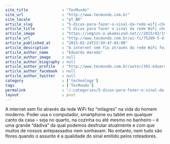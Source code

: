 ```yaml
---
site_title               : "TecMundo"
site_url                 : "http://www.tecmundo.com.br"
site_locale              : "pt_BR"
article_slug             : "5-dicas-para-fazer-o-sinal-da-rede-wifi-chegar-a-todos-os-cantos-da-casa"
article_title            : "5 dicas para fazer o sinal da rede WiFi chegar a todos os cantos da casa"
article_image            : "https://imgnzn-a.akamaized.net///2015/02/19/19130813871576-t1200x480.jpg"
article_url              : "http://www.tecmundo.com.br/wi-fi/75209-5-dicas-fazer-sinal-rede-wifi-chegar-cantos-da-casa.htm"
article_published_at     : "2015-02-24T23:59:47-03:00"
article_description      : "A internet sem fio através da rede WiFi fez “milagres” na vida do homem moderno. Poder usa o computador, smartphone ou tablet em qualquer canto da casa – seja no quarto, na cozinha ou até mesmo no banheiro – é uma grande “dádiva” da qual podemos desfrutar atualmente e com que muitos de nossos antepassados nem sonhavam. No entanto, nem tudo são flores quando o assunto é a qualidade do sinal emitido pelos roteadores."
article_author_name      : "Eduardo Harada"
article_author_image     : null
article_author_biography : null
article_author_profile   : "http://www.tecmundo.com.br/autor/391-eduardo-harada/"
article_author_facebook  : null
article_author_twitter   : null
category                 : ['technology']
tags                     : ['TecMundo']
permalink                : "/:categories/5-dicas-para-fazer-o-sinal-da-rede-wifi-chegar-a-todos-os-cantos-da-casa/"
layout                   : post
---
```


A internet sem fio através da rede WiFi fez “milagres” na vida do homem moderno. Poder usa o computador, smartphone ou tablet em qualquer canto da casa – seja no quarto, na cozinha ou até mesmo no banheiro – é uma grande “dádiva” da qual podemos desfrutar atualmente e com que muitos de nossos antepassados nem sonhavam. No entanto, nem tudo são flores quando o assunto é a qualidade do sinal emitido pelos roteadores.
